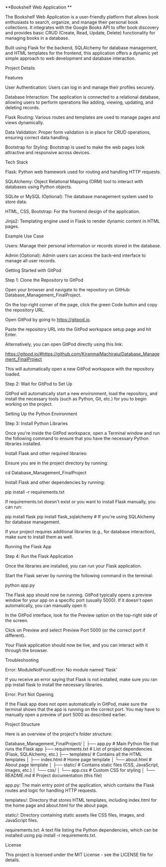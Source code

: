 **Bookshelf Web Application **

The Bookshelf Web Application is a user-friendly platform that allows book enthusiasts to search, organize, and manage their personal book collections. It integrates with the Google Books API to offer book discovery and provides basic CRUD (Create, Read, Update, Delete) functionality for managing books in a database. 

Built using Flask for the backend, SQLAlchemy for database management, and HTML templates for the frontend, this application offers a dynamic yet simple approach to web development and database interaction. 

 

Project Details 

Features 

User Authentication: Users can log in and manage their profiles securely. 

Database Interaction: The application is connected to a relational database, allowing users to perform operations like adding, viewing, updating, and deleting records. 

Flask Routing: Various routes and templates are used to manage pages and views dynamically. 

Data Validation: Proper form validation is in place for CRUD operations, ensuring correct data handling. 

Bootstrap for Styling: Bootstrap is used to make the web pages look attractive and responsive across devices. 

Tech Stack 

Flask: Python web framework used for routing and handling HTTP requests. 

SQLAlchemy: Object Relational Mapping (ORM) tool to interact with databases using Python objects. 

SQLite or MySQL (Optional): The database management system used to store data. 

HTML, CSS, Bootstrap: For the frontend design of the application. 

Jinja2: Templating engine used in Flask to render dynamic content in HTML pages. 

Example Use Case 

Users: Manage their personal information or records stored in the database. 

Admin (Optional): Admin users can access the back-end interface to manage all user records. 

 

Getting Started with GitPod 

Step 1: Clone the Repository to GitPod 

Open your browser and navigate to the repository on GitHub: Database_Management_FinalProject. 

On the top-right corner of the page, click the green Code button and copy the repository URL. 

Open GitPod by going to https://gitpod.io. 

Paste the repository URL into the GitPod workspace setup page and hit Enter. 

Alternatively, you can open GitPod directly using this link: 

https://gitpod.io/#https://github.com/KiranmaiMachiraju/Database_Management_FinalProject 
  

This will automatically open a new GitPod workspace with the repository loaded. 

Step 2: Wait for GitPod to Set Up 

GitPod will automatically start a new environment, load the repository, and install the necessary tools (such as Python, Git, etc.) for you to begin working on the project. 

 

Setting Up the Python Environment 

Step 3: Install Python Libraries 

Once you're inside the GitPod workspace, open a Terminal window and run the following command to ensure that you have the necessary Python libraries installed. 

Install Flask and other required libraries: 

Ensure you are in the project directory by running: 

cd Database_Management_FinalProject 
  

Install Flask and other dependencies by running: 

pip install -r requirements.txt 
  

If requirements.txt doesn't exist or you want to install Flask manually, you can run: 

pip install flask 
pip install flask_sqlalchemy  # If you're using SQLAlchemy for database management. 
  

If your project requires additional libraries (e.g., for database interaction), make sure to install them as well. 

 

Running the Flask App 

Step 4: Run the Flask Application 

Once the libraries are installed, you can run your Flask application. 

Start the Flask server by running the following command in the terminal: 

python app.py 
  

The Flask app should now be running. GitPod typically opens a preview window for your app on a specific port (usually 5000). If it doesn't open automatically, you can manually open it: 

In the GitPod interface, look for the Preview option on the top-right side of the screen. 

Click on Preview and select Preview Port 5000 (or the correct port if different). 

Your Flask application should now be live, and you can interact with it through the browser. 

Troubleshooting 

Error: ModuleNotFoundError: No module named 'flask' 

If you receive an error saying that Flask is not installed, make sure you ran pip install flask to install the necessary libraries. 

Error: Port Not Opening 

If the Flask app does not open automatically in GitPod, make sure the terminal shows that the app is running on the correct port. You may have to manually open a preview of port 5000 as described earlier. 

 

Project Structure 

Here is an overview of the project's folder structure: 

Database_Management_FinalProject/ 
│ 
├── app.py                # Main Python file that runs the Flask app 
├── requirements.txt      # List of project dependencies (Flask, SQLAlchemy, etc.) 
├── templates/            # Contains all the HTML templates 
│   ├── index.html        # Home page template 
│   └── about.html        # About page template 
│ 
├── static/               # Contains static files (CSS, JavaScript, images, etc.) 
│   └── css/ 
│       └── app.css       # Custom CSS for styling 
│ 
└── README.md             # Project documentation (this file) 
  

app.py: The main entry point of the application, which contains the Flask routes and logic for handling HTTP requests. 

templates/: Directory that stores HTML templates, including index.html for the home page and about.html for the about page. 

static/: Directory containing static assets like CSS files, images, and JavaScript files. 

requirements.txt: A text file listing the Python dependencies, which can be installed using pip install -r requirements.txt. 

 

License 

This project is licensed under the MIT License - see the LICENSE file for details. 

 
